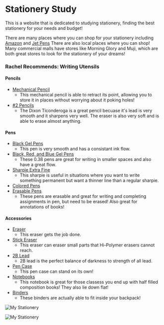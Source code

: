 # Stationery Study

This is a website that is dedicated to studying stationery, finding the best stationery for your needs and budget!

There are many places where you can shop for your stationery including [Amazon](amazon.com) and [Jet Pens](https://www.jetpens.com/)
There are also local places where you can shop! Many commercial malls have stores like Morning Glory and Muji, which are both great stores to look for the stationery of your dreams!

### Rachel Recommends: Writing Utensils

#### Pencils
  * [Mechanical Pencil](https://www.amazon.com/Pentel-Automatic-Drafting-Brushed-PG1015A/dp/B000GAU2RU/ref=sr_1_1?dchild=1&keywords=pentel+graphgear&qid=1632861646&sr=8-1)
    * This mechanical pencil is able to retract its point, allowing you to store it in places without worrying about it poking holes!
  * [#2 Pencils](https://www.amazon.com/Ticonderoga-Wood-Cased-Graphite-Pre-Sharpened-13818/dp/B002VL5IJO/ref=sr_1_6?dchild=1&keywords=ticonderoga+pencils&qid=1632861999&s=office-products&sr=1-6)
    * The Dixon Ticonderoga is a great pencil becuase it's lead is very smooth and it sharpens very well. The eraser is also very soft and is able to erase almost anything.

#### Pens
  * [Black Gel Pens](https://www.amazon.com/Pentel-EnerGel-X-Retractable-Liquid-BL110/dp/B005EE4UG2/ref=sr_1_4?dchild=1&keywords=pentel%2Benergel%2B1.0&qid=1632861730&sr=8-4&th=1)
    * This pen is very smooth and has a consistant ink flow. 
  * [Black, Red, and Blue Gel Pens](https://www.amazon.com/Pilot-Retractable-0-38mm-Blue-red-Description/dp/B00GK727S0/ref=sr_1_7?dchild=1&keywords=pilot+juice&qid=1632861869&s=office-products&sr=1-7)
    * These 0.38 pens are great for writing in smaller spaces and also have a great flow.
  * [Sharpie Extra Fine](https://www.google.com/url?sa=i&url=https%3A%2F%2Fwww.walmart.com%2Fip%2FSharpie-Permanent-Marker-Extra-Fine-Point-Black-Dozen%2F14926459&psig=AOvVaw3HMJef4bTM7wcmrKi18erL&ust=1633016137229000&source=images&cd=vfe&ved=0CAwQjhxqFwoTCNDa96nBpPMCFQAAAAAdAAAAABAD)
    * This sharpie is useful in situations where you want to write something permanent but want a thinner line than a regular sharpie.
  * [Colored Pens](https://www.amazon.com/Zebra-Sarasa-Retractable-Vintage-JJ15-5C-VI/dp/B073GNFTMB/ref=sr_1_9?dchild=1&keywords=zebra+sarasa+pens&qid=1632862237&s=office-products&sr=1-9)
  * [Erasable Pens](https://www.amazon.com/gp/slredirect/picassoRedirect.html/ref=pa_sp_atf_office-products_sr_pg1_1?ie=UTF8&adId=A0696358PZVQMBE6KP92&url=%2FPilot-Retractable-Erasable-Assorted-Disappear%2Fdp%2FB009QYH644%2Fref%3Dsr_1_1_sspa%3Fdchild%3D1%26keywords%3Dpilot%2Bfrixion%26qid%3D1632930121%26s%3Doffice-products%26sr%3D1-1-spons%26psc%3D1&qualifier=1632930121&id=6699221828929218&widgetName=sp_atf)
    * These pens are erasable and great for writing and completing assignments in pen, but need to be erased! Also great for annotations of books!

#### Accessories
  * [Eraser](https://www.google.com/aclk?sa=L&ai=DChcSEwic4fznx6LzAhXYH60GHRpVCP0YABAFGgJwdg&sig=AOD64_3pgKXrbz5XHd7sLK-MuTiTy-yiXg&ctype=5&q=&ved=0ahUKEwiA3_bnx6LzAhVLqJ4KHamuCB4Qww8IiQc&adurl=)
    * This eraser gets the job done.
  * [Stick Eraser](https://www.amazon.com/Xeno-Tri-II-Retractable-Eraser-Assorted/dp/B01CRLOEKG)
    * This eraser can eraser small parts that Hi-Polymer erasers cannot reach.
  * [2B Lead](https://www.amazon.com/Strength-Uni-ball-Diamond-Infused-mm-2B-Nano/dp/B00F9MTILQ/ref=sr_1_6?dchild=1&keywords=2b+lead&qid=1632862353&s=office-products&sr=1-6)
    * 2B lead is the perfect balance of darkness to strength of all lead.
  * [Pen Case](https://www.amazon.com/LIHIT-PuniLabo-Stand-Holder-A7712-6/dp/B01MSEHZZX)
     * This pen case can stand on its own!
  * [Notebooks](https://www.google.com/aclk?sa=L&ai=DChcSEwj-nuflxqLzAhWqCq0GHTqFC0kYABAEGgJwdg&ae=2&sig=AOD64_2OIIxKgYb5vdAwVtgvgm7XNvIIdg&ctype=5&q=&ved=2ahUKEwjn4dTlxqLzAhXCu54KHcO0B70Qww96BAgBEFo&adurl=)
    * This notebook is great for those classess you end up with half filled composition books! They also lie down flat!
  * [Binders](https://www.amazon.com/Avery-Durable-Binder-Slant-17002/dp/B09HDRM7H6?th=1)
    * These binders are actually able to fit inside your backpack!

![My Stationery](https://images-na.ssl-images-amazon.com/images/I/61tQmxS-OTL.__AC_SX300_SY300_QL70_FMwebp_.jpg)

![My Stationery](https://m.media-amazon.com/images/I/51-wScTB1yL._AC_SL1000_.jpg)
